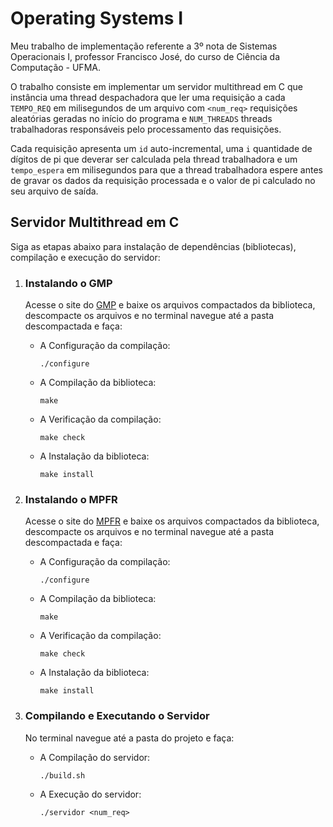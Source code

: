 # Operating Systems I

Meu trabalho de implementação referente a 3º nota de Sistemas Operacionais I, professor Francisco José, do curso de Ciência da Computação - UFMA.

O trabalho consiste em implementar um servidor multithread em C que instância uma thread despachadora que ler uma requisição a cada `TEMPO_REQ` em milisegundos de um arquivo com `<num_req>` requisições aleatórias geradas no início do programa e `NUM_THREADS` threads trabalhadoras responsáveis pelo processamento das requisições.

Cada requisição apresenta um `id` auto-incremental, uma `i` quantidade de dígitos de pi que deverar ser calculada pela thread trabalhadora e um `tempo_espera` em milisegundos para que a thread trabalhadora espere antes de gravar os dados da requisição processada e o valor de pi calculado no seu arquivo de saída.

## Servidor Multithread em C
Siga as etapas abaixo para instalação de dependências (bibliotecas), compilação e execução do servidor:
1. ### Instalando o GMP
    Acesse o site do [GMP](https://gmplib.org/) e baixe os arquivos compactados da biblioteca, descompacte os arquivos e no terminal navegue até a pasta descompactada e faça:
    - A Configuração da compilação:
        ```
        ./configure
        ```
    - A Compilação da biblioteca:
        ```
        make
        ```
    - A Verificação da compilação:
        ```
        make check
        ```
    - A Instalação da biblioteca:
        ```
        make install
        ```

2. ### Instalando o MPFR
    Acesse o site do [MPFR](https://www.mpfr.org/mpfr-current/#download) e baixe os arquivos compactados da biblioteca, descompacte os arquivos e no terminal navegue até a pasta descompactada e faça:
    - A Configuração da compilação:
        ```
        ./configure
        ```
    - A Compilação da biblioteca:
        ```
        make
        ```
    - A Verificação da compilação:
        ```
        make check
        ```
    - A Instalação da biblioteca:
        ```
        make install
        ```

3. ### Compilando e Executando o Servidor
    No terminal navegue até a pasta do projeto e faça:
    - A Compilação do servidor:
        ```
        ./build.sh
        ```
    - A Execução do servidor:
        ```
        ./servidor <num_req>
        ```
